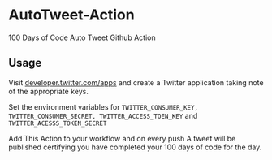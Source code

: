 # AutoTweet-Action
100 Days of Code Auto Tweet Github Action


## Usage
Visit
[developer.twitter.com/apps](https://developer.twitter.com/apps)
and create a Twitter application taking note of the appropriate keys.

Set the environment variables for `TWITTER_CONSUMER_KEY, TWITTER_CONSUMER_SECRET, TWITTER_ACCESS_TOEN_KEY` and` TWITTER_ACESSS_TOKEN_SECRET`

Add This Action to your workflow and on every push A tweet will be published certifying you have completed your 100 days of code for the day.

